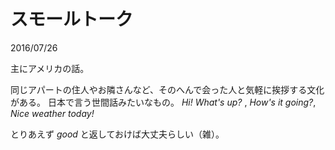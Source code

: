 # スモールトーク

2016/07/26

主にアメリカの話。

同じアパートの住人やお隣さんなど、そのへんで会った人と気軽に挨拶する文化がある。
日本で言う世間話みたいなもの。 *Hi! What's up?* , *How's it going?*, *Nice weather today!* 

とりあえず *good* と返しておけば大丈夫らしい（雑）。
